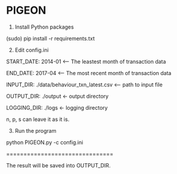 # PIGEON

1. Install Python packages

(sudo) pip install -r requirements.txt

2. Edit config.ini

START_DATE: 2014-01 <-- The leastest month of transaction data

END_DATE: 2017-04 <-- The most recent month of transaction data

INPUT_DIR: ./data/behaviour_txn_latest.csv <-- path to input file

OUTPUT_DIR: ./output <- output directory

LOGGING_DIR: ./logs <- logging directory

n, p, s can leave it as it is.

3. Run the program

python PIGEON.py -c config.ini

===============================

The result will be saved into OUTPUT_DIR.
